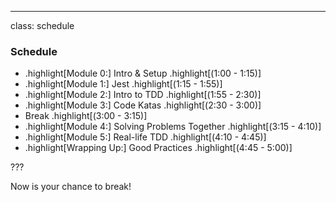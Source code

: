 ---

class: schedule

### Schedule

- .highlight[Module 0:] Intro & Setup .highlight[(1:00 - 1:15)]
- .highlight[Module 1:] Jest .highlight[(1:15 - 1:55)]
- .highlight[Module 2:] Intro to TDD .highlight[(1:55 - 2:30)]
- .highlight[Module 3:] Code Katas .highlight[(2:30 - 3:00)]
- Break .highlight[(3:00 - 3:15)]
- .highlight[Module 4:] Solving Problems Together .highlight[(3:15 - 4:10)]
- .highlight[Module 5:] Real-life TDD .highlight[(4:10 - 4:45)]
- .highlight[Wrapping Up:] Good Practices .highlight[(4:45 - 5:00)]

???

Now is your chance to break!
